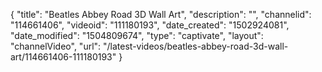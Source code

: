 {
    "title": "Beatles Abbey Road 3D Wall Art",
    "description": "",
    "channelid": "114661406",
    "videoid": "111180193",
    "date_created": "1502924081",
    "date_modified": "1504809674",
    "type": "captivate",
    "layout": "channelVideo",
    "url": "\/latest-videos\/beatles-abbey-road-3d-wall-art\/114661406-111180193"
}